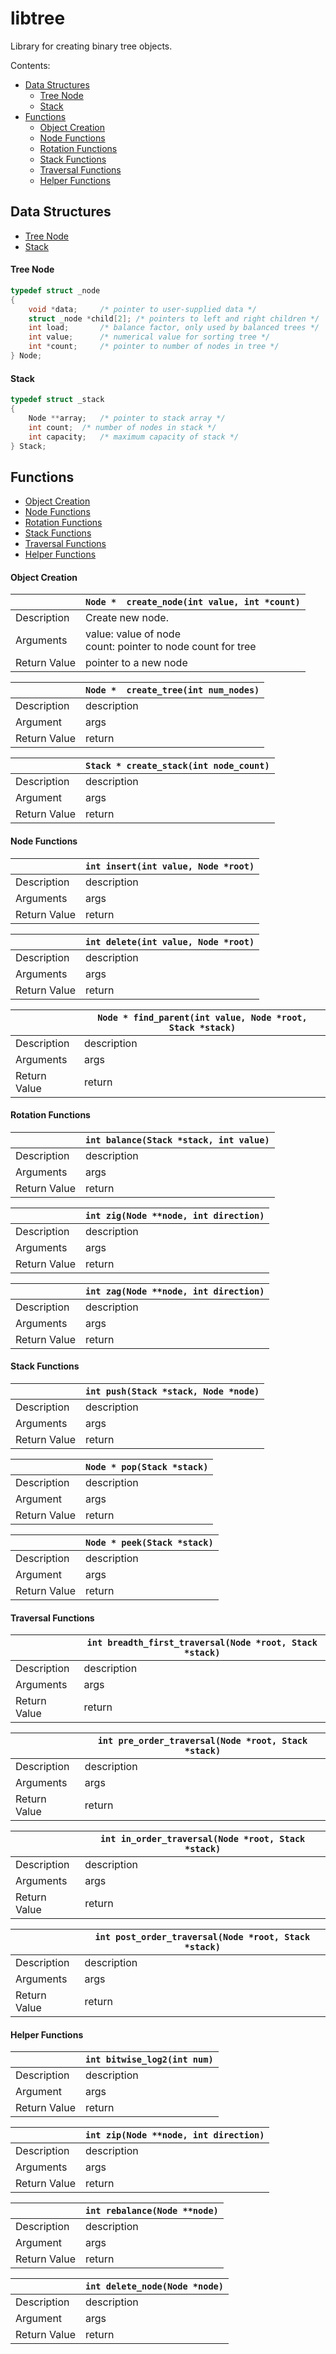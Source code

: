 # libtree
Library for creating binary tree objects.

Contents:
* [Data Structures](#data-structures)
	* [Tree Node](#tree-node)
	* [Stack](#stack)
* [Functions](#functions)
	* [Object Creation](#object-creation)
	* [Node Functions](#node-functions)
	* [Rotation Functions](#rotation-functions)
	* [Stack Functions](#stack-functions)
	* [Traversal Functions](#traversal-functions)
	* [Helper Functions](#helper-functions)

## Data Structures
* [Tree Node](#tree-node)
* [Stack](#stack)

#### Tree Node
```c
typedef struct _node
{
	void *data;		/* pointer to user-supplied data */
	struct _node *child[2];	/* pointers to left and right children */
	int load;		/* balance factor, only used by balanced trees */
	int value;		/* numerical value for sorting tree */
	int *count;		/* pointer to number of nodes in tree */
} Node;
```
#### Stack
```c
typedef struct _stack
{
	Node **array;	/* pointer to stack array */
	int count;	/* number of nodes in stack */
	int capacity;	/* maximum capacity of stack */
} Stack;
```

## Functions
* [Object Creation](#object-creation)
* [Node Functions](#node-functions)
* [Rotation Functions](#rotation-functions)
* [Stack Functions](#stack-functions)
* [Traversal Functions](#traversal-functions)
* [Helper Functions](#helper-functions)

#### Object Creation
| | `Node *  create_node(int value, int *count)` |
| ------------------- | ------------------- |
| Description | Create new node. |
| Arguments | value: value of node<br>count: pointer to node count for tree |
| Return Value | pointer to a new node |

| | `Node *  create_tree(int num_nodes)` |
| --- | --- |
| Description | description |
| Argument | args |
| Return Value | return |

| | `Stack * create_stack(int node_count)` |
| --- | --- |
| Description | description |
| Argument | args |
| Return Value | return |

#### Node Functions
| | `int insert(int value, Node *root)` |
| --- | --- |
| Description | description |
| Arguments | args |
| Return Value | return |

| | `int delete(int value, Node *root)` |
| --- | --- |
| Description | description |
| Arguments | args |
| Return Value | return |

| | `Node * find_parent(int value, Node *root, Stack *stack)` |
| --- | --- |
| Description | description |
| Arguments | args |
| Return Value | return |

#### Rotation Functions
| | `int balance(Stack *stack, int value)` |
| --- | --- |
| Description | description |
| Arguments | args |
| Return Value | return |

| | `int zig(Node **node, int direction)` |
| --- | --- |
| Description | description |
| Arguments | args |
| Return Value | return |

| | `int zag(Node **node, int direction)` |
| --- | --- |
| Description | description |
| Arguments | args |
| Return Value | return |

#### Stack Functions
| | `int push(Stack *stack, Node *node)` |
| --- | --- |
| Description | description |
| Arguments | args |
| Return Value | return |

| | `Node * pop(Stack *stack)` |
| --- | --- |
| Description | description |
| Argument | args |
| Return Value | return |

| | `Node * peek(Stack *stack)` |
| --- | --- |
| Description | description |
| Argument | args |
| Return Value | return |

#### Traversal Functions
| | `int breadth_first_traversal(Node *root, Stack *stack)` |
| --- | --- |
| Description | description |
| Arguments | args |
| Return Value | return |

| | `int pre_order_traversal(Node *root, Stack *stack)` |
| --- | --- |
| Description | description |
| Arguments | args |
| Return Value | return |

| | `int in_order_traversal(Node *root, Stack *stack)` |
| --- | --- |
| Description | description |
| Arguments | args |
| Return Value | return |

| | `int post_order_traversal(Node *root, Stack *stack)` |
| --- | --- |
| Description | description |
| Arguments | args |
| Return Value | return |

#### Helper Functions
| | `int bitwise_log2(int num)` |
| --- | --- |
| Description | description |
| Argument | args |
| Return Value | return |

| | `int zip(Node **node, int direction)` |
| --- | --- |
| Description | description |
| Arguments | args |
| Return Value | return |

| | `int rebalance(Node **node)` |
| --- | --- |
| Description | description |
| Argument | args |
| Return Value | return |

| | `int delete_node(Node *node)` |
| --- | --- |
| Description | description |
| Argument | args |
| Return Value | return |
